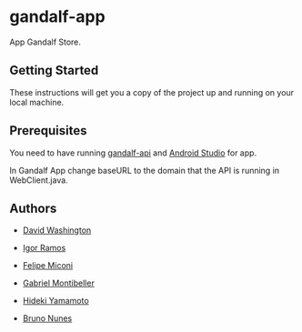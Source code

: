 # gandalf-app

App Gandalf Store.

## Getting Started

These instructions will get you a copy of the project up and running on your local machine.

## Prerequisites

You need to have running [gandalf-api](https://github.com/DavidWashington833/gandalf-api) and [Android Studio](https://developer.android.com/studio/?hl=pt-br) for app.

In Gandalf App change baseURL to the domain that the API is running in WebClient.java.

## Authors

* [David Washington](https://github.com/DavidWashington833)

* [Igor Ramos](https://github.com/iramosg)

* [Felipe Miconi](https://github.com/FelipeMiconi)

* [Gabriel Montibeller](https://github.com/SlashCross)

* [Hideki Yamamoto](https://github.com/yama159)

* [Bruno Nunes](https://github.com/BrunoN919)
